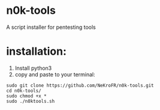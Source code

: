 # n0k-tools
A script installer for pentesting tools



# installation:

1) Install python3
2) copy and paste to your terminal:

```
sudo git clone https://github.com/NeKroFR/n0k-tools.git
cd n0k-tools/
sudo chmod +x *
sudo ./n0ktools.sh
```

